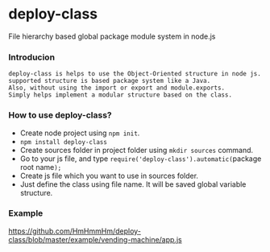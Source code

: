 # deploy-class
File hierarchy based global package module system in node.js

### Introducion
    deploy-class is helps to use the Object-Oriented structure in node js.
    supported structure is based package system like a Java.
    Also, without using the import or export and module.exports.
    Simply helps implement a modular structure based on the class.

### How to use deploy-class?
- Create node project using `npm init`.
- `npm install deploy-class`
- Create sources folder in project folder using `mkdir sources` command.
- Go to your js file, and type `require('deploy-class').automatic(`package root name`);`
- Create js file which you want to use in sources folder.
- Just define the class using file name. It will be saved global variable structure.

### Example
https://github.com/HmHmmHm/deploy-class/blob/master/example/vending-machine/app.js
